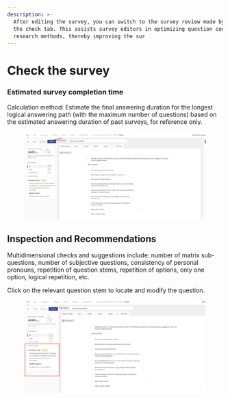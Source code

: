 ```yaml
---
description: >-
  After editing the survey, you can switch to the survey review mode by clicking
  the check tab. This assists survey editors in optimizing question content and
  research methods, thereby improving the sur
---
```


# Check the survey

### Estimated survey completion time

Calculation method: Estimate the final answering duration for the longest logical answering path (with the maximum number of questions) based on the estimated answering duration of past surveys, for reference only.

<figure><img src="../../.gitbook/assets/image (22) (1) (1).png" alt=""><figcaption></figcaption></figure>

## Inspection and Recommendations

Multidimensional checks and suggestions include: number of matrix sub-questions, number of subjective questions, consistency of personal pronouns, repetition of question stems, repetition of options, only one option, logical repetition, etc.

Click on the relevant question stem to locate and modify the question.

<figure><img src="../../.gitbook/assets/image (23) (1) (1).png" alt=""><figcaption></figcaption></figure>



